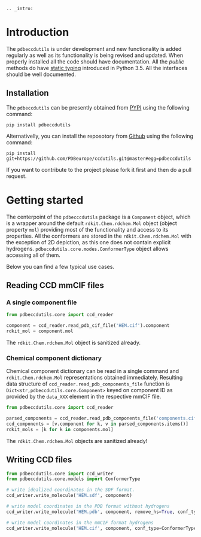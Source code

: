 ```eval_rst
.. _intro:
```

# Introduction

The `pdbeccdutils` is under development and new functionality is added regularly as well as its functionality is being revised and updated. When properly installed all the code should have documentation. All the *public* methods do have [static typing](http://mypy-lang.org/) introduced in Python 3.5. All the interfaces should be well documented.

## Installation

The `pdbeccdutils` can be presently obtained from [PYPI](https://pypi.org/project/pdbeccdutils/) using the following command:

```console
pip install pdbeccdutils
```

Alternativelly, you can install the reposotory from [Github](https://github.com/PDBeurope/ccdutils) using the following command:

```console
pip install git+https://github.com/PDBeurope/ccdutils.git@master#egg=pdbeccdutils
```

If you want to contribute to the project please fork it first and then do a pull request.

# Getting started

The centerpoint of the `pdbecccdutils` package is a `Component` object, which is a wrapper around the default `rdkit.Chem.rdchem.Mol` object (object property `mol`) providing most of the functionality and access to its properties. All the conformers are stored in the `rdkit.Chem.rdchem.Mol` with the exception of 2D depiction, as this one does not contain explicit hydrogens. `pdbeccdutils.core.modes.ConformerType` object allows accessing all of them.

Below you can find a few typical use cases.

## Reading CCD mmCIF files

### A single component file

```python
from pdbeccdutils.core import ccd_reader

component = ccd_reader.read_pdb_cif_file('HEM.cif').component
rdkit_mol = component.mol
```

The `rdkit.Chem.rdchem.Mol` object is sanitized already.

### Chemical component dictionary

Chemical component dictionary can be read in a single command and `rdkit.Chem.rdchem.Mol` representations obtained immediately. Resulting data structure of `ccd_reader.read_pdb_components_file` function is `Dict<str,pdbeccdutils.core.Component>` keyed on component ID as provided by the `data_XXX` element in the respective mmCIF file.

```python
from pdbeccdutils.core import ccd_reader

parsed_components = ccd_reader.read_pdb_components_file('components.cif')
ccd_components = [v.component for k, v in parsed_components.items()]
rdkit_mols = [k for k in components.mol]
```

The `rdkit.Chem.rdchem.Mol` objects are sanitized already!

## Writing CCD files

```python
from pdbeccdutils.core import ccd_writer
from pdbeccdutils.core.models import ConformerType

# write idealized coordinates in the SDF format.
ccd_writer.write_molecule('HEM.sdf', component)

# write model coordinates in the PDB format without hydrogens
ccd_writer.write_molecule('HEM.pdb', component, remove_hs=True, conf_type=ConformerType.Model)

# write model coordinates in the mmCIF format hydrogens
ccd_writer.write_molecule('HEM.cif', component, conf_type=ConformerType.Model)
```
